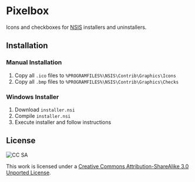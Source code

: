 # Pixelbox

Icons and checkboxes for [NSIS][1] installers and uninstallers.

## Installation

### Manual Installation

1. Copy all `.ico` files to `%PROGRAMFILES%\NSIS\Contrib\Graphics\Icons`
2. Copy all `.bmp` files to `%PROGRAMFILES%\NSIS\Contrib\Graphics\Checks`

### Windows Installer

1. Download `installer.nsi`
2. Compile `installer.nsi`
3. Execute installer and follow instructions

## License

![CC SA](http://i.creativecommons.org/l/by-sa/3.0/88x31.png)

This work is licensed under a [Creative Commons Attribution-ShareAlike 3.0 Unported License][2].

[1]: http://nsis.sourceforge.net
[2]: http://creativecommons.org/licenses/by-sa/3.0/deed